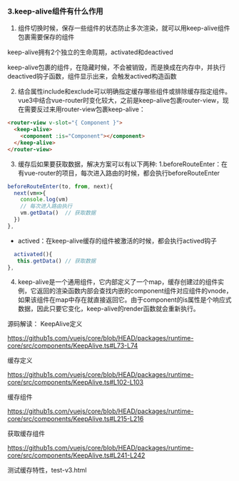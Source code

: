### 3.keep-alive组件有什么作用
1. 组件切换时候，保存一些组件的状态防止多次渲染，就可以用keep-alive组件包裹需要保存的组件

keep-alive拥有2个独立的生命周期，activated和deactived

keep-alive包裹的组件，在隐藏时候，不会被销毁，而是换成在内存中，并执行deactived钩子函数，组件显示出来，会触发actived构造函数

2. 结合属性include和exclude可以明确指定缓存哪些组件或排除缓存指定组件。vue3中结合vue-router时变化较大，之前是keep-alive包裹router-view，现在需要反过来用router-view包裹keep-alive：

```html
<router-view v-slot="{ Component }">
  <keep-alive>
    <component :is="Component"></component>
  </keep-alive>
</router-view>
```

3. 缓存后如果要获取数据，解决方案可以有以下两种:
1.beforeRouteEnter：在有vue-router的项目，每次进入路由的时候，都会执行beforeRouteEnter
```js
beforeRouteEnter(to, from, next){
  next(vm=>{
    console.log(vm)
    // 每次进入路由执行
    vm.getData()  // 获取数据
  })
},
```
- actived：在keep-alive缓存的组件被激活的时候，都会执行actived钩子
```js
  activated(){
   this.getData() // 获取数据
},
```

4. keep-alive是一个通用组件，它内部定义了一个map，缓存创建过的组件实例，它返回的渲染函数内部会查找内嵌的component组件对应组件的vnode，如果该组件在map中存在就直接返回它。由于component的is属性是个响应式数据，因此只要它变化，keep-alive的render函数就会重新执行。

源码解读：
KeepAlive定义

https://github1s.com/vuejs/core/blob/HEAD/packages/runtime-core/src/components/KeepAlive.ts#L73-L74

缓存定义

https://github1s.com/vuejs/core/blob/HEAD/packages/runtime-core/src/components/KeepAlive.ts#L102-L103

缓存组件

https://github1s.com/vuejs/core/blob/HEAD/packages/runtime-core/src/components/KeepAlive.ts#L215-L216

获取缓存组件

https://github1s.com/vuejs/core/blob/HEAD/packages/runtime-core/src/components/KeepAlive.ts#L241-L242

测试缓存特性，test-v3.html
